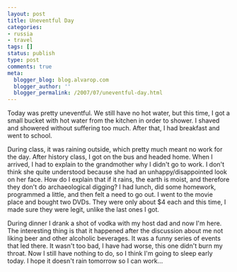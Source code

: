 ```yaml
---
layout: post
title: Uneventful Day
categories:
- russia
- travel
tags: []
status: publish
type: post
comments: true
meta:
  blogger_blog: blog.alvarop.com
  blogger_author: ''
  blogger_permalink: /2007/07/uneventful-day.html
---
```

Today was pretty uneventful. We still have no hot water, but this time, I got a small bucket with hot water from the kitchen in order to shower. I shaved and showered without suffering too much. After that, I had breakfast and went to school.

During class, it was raining outside, which pretty much meant no work for the day. After history class, I got on the bus and headed home. When I arrived, I had to explain to the grandmother why I didn't go to work. I don't think she quite understood because she had an unhappy/disappointed look on her face. How do I explain that if it rains, the earth is moist, and therefore they don't do archaeological digging? I had lunch, did some homework, programmed a little, and then felt a need to go out. I went to the movie place and bought two DVDs. They were only about $4 each and this time, I made sure they were legit, unlike the last ones I got.

During dinner I drank a shot of vodka with my host dad and now I'm here. The interesting thing is that it happened after the discussion about me not liking beer and other alcoholic beverages. It was a funny series of events that led there. It wasn't too bad, I have had worse, this one didn't burn my throat. Now I still have nothing to do, so I think I'm going to sleep early today. I hope it doesn't rain tomorrow so I can work...
